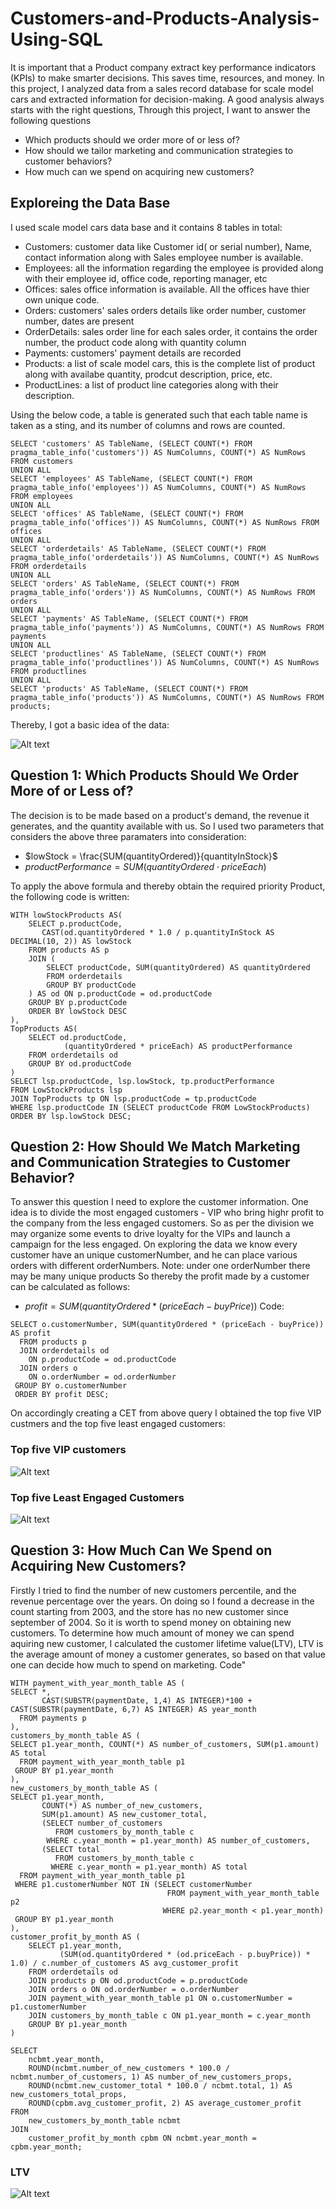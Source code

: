# Customers-and-Products-Analysis-Using-SQL
It is important that a Product company extract key performance indicators (KPIs) to make smarter decisions. This saves time, resources, and money. In this project, I analyzed data from a sales record database for scale model cars and extracted information for decision-making.
A good analysis always starts with the right questions, Through this project, I want to answer the following questions
* Which products should we order more of or less of?
* How should we tailor marketing and communication strategies to customer behaviors?
* How much can we spend on acquiring new customers?
## Exploreing the Data Base
I used scale model cars data base and it contains 8 tables in total:
* Customers: customer data like Customer id( or serial number), Name, contact information along with Sales employee number is available.
* Employees: all the information regarding the employee is provided along with their employee id, office code, reporting manager, etc
* Offices: sales office information is available. All the offices have thier own unique code.
* Orders: customers' sales orders details like order number, customer number, dates are present
* OrderDetails: sales order line for each sales order, it contains the order number, the product code along with quantity column
* Payments: customers' payment details are recorded
* Products: a list of scale model cars, this is the complete list of product along with availabe quantity, prodcut description, price, etc.
* ProductLines: a list of product line categories along with their description.

Using the below code, a table is generated such that each table name is taken as a sting, and its number of columns and rows are counted.

```
SELECT 'customers' AS TableName, (SELECT COUNT(*) FROM pragma_table_info('customers')) AS NumColumns, COUNT(*) AS NumRows FROM customers
UNION ALL
SELECT 'employees' AS TableName, (SELECT COUNT(*) FROM pragma_table_info('employees')) AS NumColumns, COUNT(*) AS NumRows FROM employees
UNION ALL
SELECT 'offices' AS TableName, (SELECT COUNT(*) FROM pragma_table_info('offices')) AS NumColumns, COUNT(*) AS NumRows FROM offices
UNION ALL
SELECT 'orderdetails' AS TableName, (SELECT COUNT(*) FROM pragma_table_info('orderdetails')) AS NumColumns, COUNT(*) AS NumRows FROM orderdetails
UNION ALL
SELECT 'orders' AS TableName, (SELECT COUNT(*) FROM pragma_table_info('orders')) AS NumColumns, COUNT(*) AS NumRows FROM orders
UNION ALL
SELECT 'payments' AS TableName, (SELECT COUNT(*) FROM pragma_table_info('payments')) AS NumColumns, COUNT(*) AS NumRows FROM payments
UNION ALL
SELECT 'productlines' AS TableName, (SELECT COUNT(*) FROM pragma_table_info('productlines')) AS NumColumns, COUNT(*) AS NumRows FROM productlines
UNION ALL
SELECT 'products' AS TableName, (SELECT COUNT(*) FROM pragma_table_info('products')) AS NumColumns, COUNT(*) AS NumRows FROM products;
```
Thereby, I got a basic idea of the data:


![Alt text](table_columns_rows.png)
## Question 1: Which Products Should We Order More of or Less of?
The decision is to be made based on a product's demand, the revenue it generates, and the quantity available with us.
So I used two parameters that considers the above three paramaters into consideration:
* $lowStock = \frac{SUM(quantityOrdered)}{quantityInStock}$
* $productPerformance = SUM(quantityOrdered \cdot priceEach)$

To apply the above formula and thereby obtain the required priority Product, the following code is written:
```
WITH lowStockProducts AS(
	SELECT p.productCode, 
       CAST(od.quantityOrdered * 1.0 / p.quantityInStock AS DECIMAL(10, 2)) AS lowStock
	FROM products AS p
	JOIN (
		SELECT productCode, SUM(quantityOrdered) AS quantityOrdered
		FROM orderdetails
		GROUP BY productCode
	) AS od ON p.productCode = od.productCode
	GROUP BY p.productCode
	ORDER BY lowStock DESC
),
TopProducts AS(
	SELECT od.productCode,
			(quantityOrdered * priceEach) AS productPerformance
	FROM orderdetails od
	GROUP BY od.productCode
)
SELECT lsp.productCode, lsp.lowStock, tp.productPerformance
FROM LowStockProducts lsp
JOIN TopProducts tp ON lsp.productCode = tp.productCode
WHERE lsp.productCode IN (SELECT productCode FROM LowStockProducts)
ORDER BY lsp.lowStock DESC;
```
## Question 2: How Should We Match Marketing and Communication Strategies to Customer Behavior?
To answer this question I need to explore the customer information. One idea is to divide the most engaged customers - VIP who bring highr profit to the company from the less engaged customers. So as per the division we may organize some events to drive loyalty for the VIPs and launch a campaign for the less engaged.
On exploring the data we know every customer have an unique customerNumber, and he can place various orders with different orderNumbers.
Note: under one orderNumber there may be many unique products
So thereby the profit made by a customer can be calculated as follows:
* $profit = SUM(quantityOrdered * (priceEach - buyPrice))$
Code:
```
SELECT o.customerNumber, SUM(quantityOrdered * (priceEach - buyPrice)) AS profit
  FROM products p
  JOIN orderdetails od
    ON p.productCode = od.productCode
  JOIN orders o
    ON o.orderNumber = od.orderNumber
 GROUP BY o.customerNumber
 ORDER BY profit DESC;
```
On accordingly creating a CET from above query I obtained the top five VIP custmers and the top five least engaged customers:

### Top five VIP customers

![Alt text](Top_5_VIP.png)

### Top five Least Engaged Customers

![Alt text](Top_5_leastEngaged.png)

## Question 3: How Much Can We Spend on Acquiring New Customers?
Firstly I tried to find the number of new customers percentile, and the revenue percentage over the years. On doing so I found a decrease in the count starting from 2003, and the store has no new customer since september of 2004. So it is worth to spend money on obtaining new customers.
To determine how much amount of money we can spend aquiring new customer, I calculated the customer lifetime value(LTV), LTV is the average amount of money a customer generates, so based on that value one can decide how much to spend on marketing.
Code"
```
WITH payment_with_year_month_table AS (
SELECT *, 
       CAST(SUBSTR(paymentDate, 1,4) AS INTEGER)*100 + CAST(SUBSTR(paymentDate, 6,7) AS INTEGER) AS year_month
  FROM payments p
),
customers_by_month_table AS (
SELECT p1.year_month, COUNT(*) AS number_of_customers, SUM(p1.amount) AS total
  FROM payment_with_year_month_table p1
 GROUP BY p1.year_month
),
new_customers_by_month_table AS (
SELECT p1.year_month, 
       COUNT(*) AS number_of_new_customers,
       SUM(p1.amount) AS new_customer_total,
       (SELECT number_of_customers
          FROM customers_by_month_table c
        WHERE c.year_month = p1.year_month) AS number_of_customers,
       (SELECT total
          FROM customers_by_month_table c
         WHERE c.year_month = p1.year_month) AS total
  FROM payment_with_year_month_table p1
 WHERE p1.customerNumber NOT IN (SELECT customerNumber
                                   FROM payment_with_year_month_table p2
                                  WHERE p2.year_month < p1.year_month)
 GROUP BY p1.year_month
),
customer_profit_by_month AS (
    SELECT p1.year_month, 
           (SUM(od.quantityOrdered * (od.priceEach - p.buyPrice)) * 1.0) / c.number_of_customers AS avg_customer_profit
    FROM orderdetails od
    JOIN products p ON od.productCode = p.productCode
    JOIN orders o ON od.orderNumber = o.orderNumber
    JOIN payment_with_year_month_table p1 ON o.customerNumber = p1.customerNumber
    JOIN customers_by_month_table c ON p1.year_month = c.year_month
    GROUP BY p1.year_month
)

SELECT 
    ncbmt.year_month,
    ROUND(ncbmt.number_of_new_customers * 100.0 / ncbmt.number_of_customers, 1) AS number_of_new_customers_props,
    ROUND(ncbmt.new_customer_total * 100.0 / ncbmt.total, 1) AS new_customers_total_props,
    ROUND(cpbm.avg_customer_profit, 2) AS average_customer_profit
FROM 
    new_customers_by_month_table ncbmt
JOIN 
    customer_profit_by_month cpbm ON ncbmt.year_month = cpbm.year_month;
```
### LTV

![Alt text](Top_5_leastEngaged.png)
